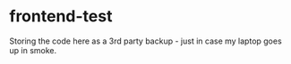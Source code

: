 # frontend-test

Storing the code here as a 3rd party backup - just in case my laptop goes up in smoke.

